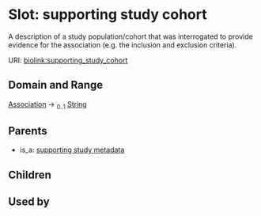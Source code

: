 
# Slot: supporting study cohort


A description of a study population/cohort that was interrogated to provide evidence for the association  (e.g. the inclusion and exclusion criteria).

URI: [biolink:supporting_study_cohort](https://w3id.org/biolink/vocab/supporting_study_cohort)


## Domain and Range

[Association](Association.md) &#8594;  <sub>0..1</sub> [String](types/String.md)

## Parents

 *  is_a: [supporting study metadata](supporting_study_metadata.md)

## Children


## Used by

